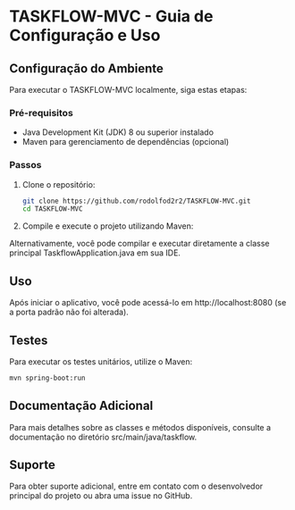 # TASKFLOW-MVC - Guia de Configuração e Uso

## Configuração do Ambiente

Para executar o TASKFLOW-MVC localmente, siga estas etapas:

### Pré-requisitos

- Java Development Kit (JDK) 8 ou superior instalado
- Maven para gerenciamento de dependências (opcional)

### Passos

1. Clone o repositório:
   ```sh
   git clone https://github.com/rodolfod2r2/TASKFLOW-MVC.git
   cd TASKFLOW-MVC
   ```

2. Compile e execute o projeto utilizando Maven:

Alternativamente, você pode compilar e executar diretamente a classe principal TaskflowApplication.java em sua IDE.

## Uso

Após iniciar o aplicativo, você pode acessá-lo em http://localhost:8080 (se a porta padrão não foi alterada).

## Testes

Para executar os testes unitários, utilize o Maven:

   ```sh
   mvn spring-boot:run
   ```

## Documentação Adicional

Para mais detalhes sobre as classes e métodos disponíveis, consulte a documentação no diretório src/main/java/taskflow.

## Suporte

Para obter suporte adicional, entre em contato com o desenvolvedor principal do projeto ou abra uma issue no GitHub.